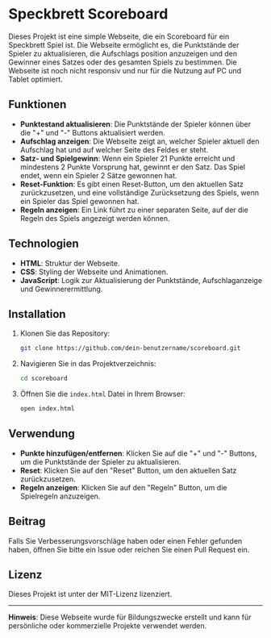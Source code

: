 # Speckbrett Scoreboard

Dieses Projekt ist eine simple Webseite, die ein Scoreboard für ein Speckbrett Spiel ist. Die Webseite ermöglicht es, die Punktstände der Spieler zu aktualisieren, die Aufschlags position anzuzeigen und den Gewinner eines Satzes oder des gesamten Spiels zu bestimmen. Die Webseite ist noch nicht responsiv und nur für die Nutzung auf PC und Tablet optimiert.

## Funktionen

- **Punktestand aktualisieren**: Die Punktstände der Spieler können über die "+" und "-" Buttons aktualisiert werden.
- **Aufschlag anzeigen**: Die Webseite zeigt an, welcher Spieler aktuell den Aufschlag hat und auf welcher Seite des Feldes er steht.
- **Satz- und Spielgewinn**: Wenn ein Spieler 21 Punkte erreicht und mindestens 2 Punkte Vorsprung hat, gewinnt er den Satz. Das Spiel endet, wenn ein Spieler 2 Sätze gewonnen hat.
- **Reset-Funktion**: Es gibt einen Reset-Button, um den aktuellen Satz zurückzusetzen, und eine vollständige Zurücksetzung des Spiels, wenn ein Spieler das Spiel gewonnen hat.
- **Regeln anzeigen**: Ein Link führt zu einer separaten Seite, auf der die Regeln des Spiels angezeigt werden können.

## Technologien

- **HTML**: Struktur der Webseite.
- **CSS**: Styling der Webseite und Animationen.
- **JavaScript**: Logik zur Aktualisierung der Punktstände, Aufschlaganzeige und Gewinnerermittlung.

## Installation

1. Klonen Sie das Repository:
   ```bash
   git clone https://github.com/dein-benutzername/scoreboard.git
   ```
2. Navigieren Sie in das Projektverzeichnis:
   ```bash
   cd scoreboard
   ```
3. Öffnen Sie die `index.html` Datei in Ihrem Browser:
   ```bash
   open index.html
   ```

## Verwendung

- **Punkte hinzufügen/entfernen**: Klicken Sie auf die "+" und "-" Buttons, um die Punktstände der Spieler zu aktualisieren.
- **Reset**: Klicken Sie auf den "Reset" Button, um den aktuellen Satz zurückzusetzen.
- **Regeln anzeigen**: Klicken Sie auf den "Regeln" Button, um die Spielregeln anzuzeigen.

## Beitrag

Falls Sie Verbesserungsvorschläge haben oder einen Fehler gefunden haben, öffnen Sie bitte ein Issue oder reichen Sie einen Pull Request ein.

## Lizenz

Dieses Projekt ist unter der MIT-Lizenz lizenziert.

---

**Hinweis**: Diese Webseite wurde für Bildungszwecke erstellt und kann für persönliche oder kommerzielle Projekte verwendet werden.